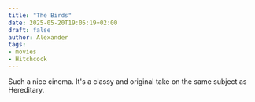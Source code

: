 ```yaml
---
title: "The Birds"
date: 2025-05-20T19:05:19+02:00
draft: false
author: Alexander
tags:
- movies
- Hitchcock
---
```


Such a nice cinema. It's a classy and original take on the same subject as Hereditary.
